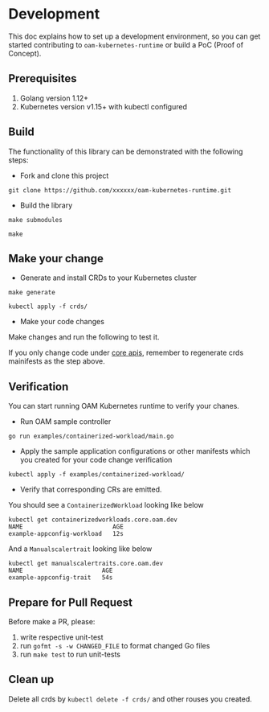 # Development

This doc explains how to set up a development environment, so you can get started
contributing to `oam-kubernetes-runtime` or build a PoC (Proof of Concept). 

## Prerequisites

1. Golang version 1.12+
2. Kubernetes version v1.15+ with kubectl configured

## Build

The functionality of this library can be demonstrated with the following steps:

* Fork and clone this project
```shell script
git clone https://github.com/xxxxxx/oam-kubernetes-runtime.git
```

* Build the library 

```shell
make submodules 

make
```

## Make your change
* Generate and install CRDs to your Kubernetes cluster

```shell
make generate

kubectl apply -f crds/
```

* Make your code changes

Make changes and run the following to test it.

If you only change code under [core apis](./apis/core), remember to
regenerate crds mainifests as the step above.

## Verification
You can start running OAM Kubernetes runtime to verify your chanes.
* Run OAM sample controller
```
go run examples/containerized-workload/main.go
```

* Apply the sample application configurations or other manifests 
which you created for your code change verification

```
kubectl apply -f examples/containerized-workload/ 
```

* Verify that corresponding CRs are emitted. 

You should see a `ContainerizedWorkload` looking like below
```
kubectl get containerizedworkloads.core.oam.dev  
NAME                         AGE
example-appconfig-workload   12s
```

And a `Manualscalertrait` looking like below
```
kubectl get manualscalertraits.core.oam.dev
NAME                      AGE
example-appconfig-trait   54s
```

## Prepare for Pull Request

Before make a PR, please:

1) write respective unit-test
2) run `gofmt -s -w CHANGED_FILE` to format changed Go files
3) run `make test` to run unit-tests

## Clean up

Delete all crds by `kubectl delete -f crds/` and other rouses you created.
